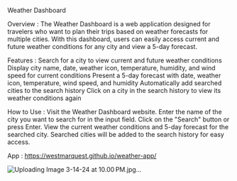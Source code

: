 Weather Dashboard

Overview : 
The Weather Dashboard is a web application designed for travelers who want to plan their trips based on weather forecasts for multiple cities. With this dashboard, users can easily access current and future weather conditions for any city and view a 5-day forecast.

Features : 
Search for a city to view current and future weather conditions
Display city name, date, weather icon, temperature, humidity, and wind speed for current conditions
Present a 5-day forecast with date, weather icon, temperature, wind speed, and humidity
Automatically add searched cities to the search history
Click on a city in the search history to view its weather conditions again

How to Use : 
Visit the Weather Dashboard website.
Enter the name of the city you want to search for in the input field.
Click on the "Search" button or press Enter.
View the current weather conditions and 5-day forecast for the searched city.
Searched cities will be added to the search history for easy access.

App : https://westmarquest.github.io/weather-app/

![Uploading Image 3-14-24 at 10.00 PM.jpg…]()
